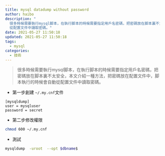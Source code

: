 ```yaml
---
title: mysql datadump without password
author: haibo
description: "
  很多時候需要執行mysql脚本，在執行脚本的時候需要指定用戶名密碼，把密碼放在脚本裏不太安全，本文介紹一種方法，把密碼放在配置文件中，脚本執行的時候會自動\
  從配置文件中讀取密碼。"
date: 2021-05-27 11:50:18
updated: 2021-05-27 11:50:18
tags:
  - mysql
categories:
  - 技術
---
```

> 很多時候需要執行mysql脚本，在執行脚本的時候需要指定用戶名密碼，把密碼放在脚本裏不太安全，本文介紹一種方法，把密碼放在配置文件中，脚本執行的時候會自動從配置文件中讀取密碼。



* 第一步創建 `~/.my.cnf`文件

```
[mysqldump]
user = mysqluser
password = secret
```

* 第二步修改權限

```bash
chmod 600 ~/.my.cnf
```

* 測試

```bash
mysqldump  -uroot  --opt $dbname$  
```